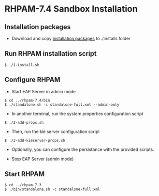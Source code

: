 # RHPAM-7.4 Sandbox Installation

## Installation packages

- Download and copy [installation packages](installs/README.md) to ./installs folder

## Run RHPAM installation script

```
$ ./1-install.sh
```

## Configure RHPAM

- Start EAP Server in admin mode

```
$ cd ../rhpam-7.4/bin
$ ./standalone.sh -c standalone-full.xml --admin-only
```

- In another terminal, run the system properties configuration script

```
$ ./2-add-props.sh
```

- Then, run the kie server configuration script

```
$ ./3-add-kieserver-props.sh
```

- Optionally, you can configure the persistance with the provided scripts.

- Stop EAP Server (admin mode)

## Start RHPAM

```
$ cd ../rhpam-7.3
$ ./bin/standalone.sh -c standalone-full.xml
```

